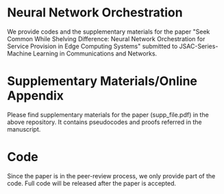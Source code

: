 # Neural Network Orchestration
We provide codes and the supplementary materials for the paper "Seek Common While Shelving Difference: Neural Network Orchestration for Service Provision in Edge Computing Systems" submitted to JSAC-Series- Machine Learning in Communications and Networks.

# Supplementary Materials/Online Appendix
Please find supplementary materials for the paper (supp_file.pdf) in the above repository. It contains pseudocodes and proofs referred in the manuscript. 

# Code
Since the paper is in the peer-review process, we only provide part of the code. Full code will be released after the paper is accepted.  
